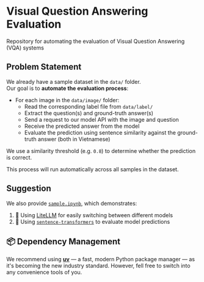 # Visual Question Answering Evaluation
Repository for automating the evaluation of Visual Question Answering (VQA) systems

## Problem Statement

We already have a sample dataset in the `data/` folder.  
Our goal is to **automate the evaluation process**:

- For each image in the `data/image/` folder:
  - Read the corresponding label file from `data/label/`
  - Extract the question(s) and ground-truth answer(s)
  - Send a request to our model API with the image and question
  - Receive the predicted answer from the model
  - Evaluate the prediction using sentence similarity against the ground-truth answer (both in Vietnamese)

We use a similarity threshold (e.g. `0.8`) to determine whether the prediction is correct.

This process will run automatically across all samples in the dataset.



## Suggestion
We also provide [`sample.ipynb`](./sample.ipynb), which demonstrates:

1. 🔄 Using [LiteLLM](https://github.com/BerriAI/litellm) for easily switching between different models
2. 📐 Using [`sentence-transformers`](https://www.sbert.net/) to evaluate model predictions



## 📦 Dependency Management

We recommend using [**uv**](https://github.com/astral-sh/uv) — a fast, modern Python package manager — as it's becoming the new industry standard. However,
fell free to switch into any convenience tools of you. 


